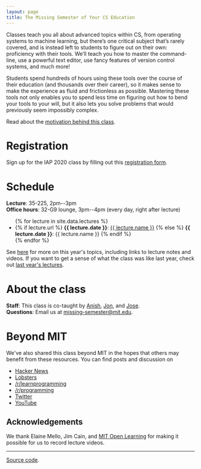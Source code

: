 ```yaml
---
layout: page
title: The Missing Semester of Your CS Education
---
```


Classes teach you all about advanced topics within CS, from operating systems
to machine learning, but there’s one critical subject that’s rarely covered,
and is instead left to students to figure out on their own: proficiency with
their tools. We’ll teach you how to master the command-line, use a powerful
text editor, use fancy features of version control systems, and much more!

Students spend hundreds of hours using these tools over the course of their
education (and thousands over their career), so it makes sense to make the
experience as fluid and frictionless as possible. Mastering these tools not
only enables you to spend less time on figuring out how to bend your tools to
your will, but it also lets you solve problems that would previously seem
impossibly complex.

Read about the [motivation behind this class](/about/).

# Registration

Sign up for the IAP 2020 class by filling out this [registration form](https://forms.gle/TD1KnwCSV52qexVt9).

# Schedule

**Lecture**: 35-225, 2pm--3pm<br>
**Office hours**: 32-G9 lounge, 3pm--4pm (every day, right after lecture)

<ul>
{% for lecture in site.data.lectures %}
  <li>
  {% if lecture.url %}
    <strong>{{ lecture.date }}</strong>: <a href="{{ lecture.url }}">{{ lecture.name }}</a>
  {% else %}
    <strong>{{ lecture.date }}</strong>: {{ lecture.name }}
  {% endif %}
  </li>
{% endfor %}
</ul>

See [here](/lectures/) for more on this year's topics, including links to
lecture notes and videos. If you want to get a sense of what the class was like
last year, check out [last year's
lectures](https://hacker-tools.github.io/lectures/).

# About the class

**Staff**: This class is co-taught by [Anish](https://www.anishathalye.com/), [Jon](https://thesquareplanet.com/), and [Jose](http://josejg.com/).  
**Questions**: Email us at [missing-semester@mit.edu](mailto:missing-semester@mit.edu).

# Beyond MIT

We've also shared this class beyond MIT in the hopes that others may
benefit from these resources. You can find posts and discussion on

 - [Hacker News](https://news.ycombinator.com/item?id=19078281)
 - [Lobsters](https://lobste.rs/s/h6157x/mit_hacker_tools_lecture_series_on)
 - [/r/learnprogramming](https://www.reddit.com/r/learnprogramming/comments/an42uu/mit_hacker_tools_a_lecture_series_on_programmer/)
 - [/r/programming](https://www.reddit.com/r/programming/comments/an3xki/mit_hacker_tools_a_lecture_series_on_programmer/)
 - [Twitter](https://twitter.com/Jonhoo/status/1091896192332693504)
 - [YouTube](https://www.youtube.com/playlist?list=PLyzOVJj3bHQuiujH1lpn8cA9dsyulbYRv)

## Acknowledgements

We thank Elaine Mello, Jim Cain, and [MIT Open
Learning](https://openlearning.mit.edu/) for making it possible for us to
record lecture videos.

---

<div class="small center">
<p><a href="https://github.com/missing-semester/missing-semester">Source code</a>.</p>
</div>
